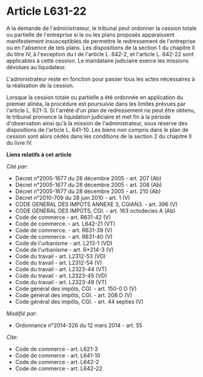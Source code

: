 # Article L631-22

A la demande de l'administrateur, le tribunal peut ordonner la cession totale ou partielle de l'entreprise si le ou les plans
proposés apparaissent manifestement insusceptibles de permettre le redressement de l'entreprise ou en l'absence de tels
plans.  Les dispositions de la section 1 du chapitre II du titre IV, à l'exception du I de l'article L. 642-2, et l'article
L. 642-22 sont applicables à cette cession. Le mandataire judiciaire exerce les missions dévolues au liquidateur.

L'administrateur reste en fonction pour passer tous les actes nécessaires à la réalisation de la cession. 

Lorsque la cession totale ou partielle a été ordonnée en application du premier alinéa, la procédure est poursuivie dans les
limites prévues par l'article L. 621-3. Si l'arrêté d'un plan de redressement ne peut être obtenu, le tribunal prononce la
liquidation judiciaire et met fin à la période d'observation ainsi qu'à la mission de l'administrateur, sous réserve des
dispositions de l'article L. 641-10. Les biens non compris dans le plan de cession sont alors cédés dans les conditions de la
section 2 du chapitre II du livre IV.

**Liens relatifs à cet article**

_Cité par_:

  - Décret n°2005-1677 du 28 décembre 2005 - art. 207 (Ab)
  - Décret n°2005-1677 du 28 décembre 2005 - art. 208 (Ab)
  - Décret n°2005-1677 du 28 décembre 2005 - art. 210 (Ab)
  - Décret n°2010-709 du 28 juin 2010 - art. 1 (V)
  - CODE GENERAL DES IMPOTS ANNEXE 3, CGIAN3. - art. 396 (V)
  - CODE GENERAL DES IMPOTS, CGI. - art. 163 octodecies A (Ab)
  - Code de commerce - art. R631-42 (V)
  - Code de commerce. - art. L642-21 (VT)
  - Code de commerce. - art. R631-39 (V)
  - Code de commerce. - art. R631-40 (V)
  - Code de l'urbanisme - art. L213-1 (VD)
  - Code de l'urbanisme - art. R*214-3 (V)
  - Code du travail - art. L2312-53 (VD)
  - Code du travail - art. L2312-54 (V)
  - Code du travail - art. L2323-44 (VT)
  - Code du travail - art. L2323-45 (VD)
  - Code du travail - art. L2323-49 (VT)
  - Code général des impôts, CGI. - art. 150-0 D (V)
  - Code général des impôts, CGI. - art. 208 D (V)
  - Code général des impôts, CGI. - art. 44 septies (V)

_Modifié par_:

  - Ordonnance n°2014-326 du 12 mars 2014 - art. 55

_Cite_:

  - Code de commerce - art. L621-3
  - Code de commerce - art. L641-10
  - Code de commerce - art. L642-2
  - Code de commerce - art. L642-22
